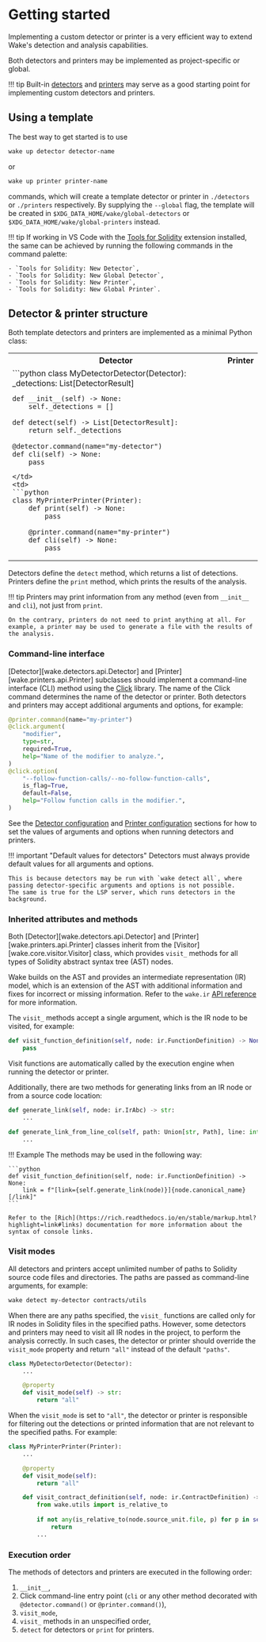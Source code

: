 # Getting started

Implementing a custom detector or printer is a very efficient way to extend Wake's detection and analysis capabilities.

Both detectors and printers may be implemented as project-specific or global.

!!! tip
    Built-in [detectors](https://github.com/Ackee-Blockchain/wake/tree/main/wake_detectors) and [printers](https://github.com/Ackee-Blockchain/wake/tree/main/wake_printers) may serve as a good starting point for implementing custom detectors and printers.

## Using a template

The best way to get started is to use

```bash
wake up detector detector-name
```

or

```bash
wake up printer printer-name
```

commands, which will create a template detector or printer in `./detectors` or `./printers` respectively.
By supplying the `--global` flag, the template will be created in `$XDG_DATA_HOME/wake/global-detectors` or `$XDG_DATA_HOME/wake/global-printers` instead.

!!! tip
    If working in VS Code with the [Tools for Solidity](https://marketplace.visualstudio.com/items?itemName=AckeeBlockchain.tools-for-solidity) extension installed, the same can be achieved by running the following commands in the command palette:

    - `Tools for Solidity: New Detector`,
    - `Tools for Solidity: New Global Detector`,
    - `Tools for Solidity: New Printer`,
    - `Tools for Solidity: New Global Printer`.

## Detector & printer structure

Both template detectors and printers are implemented as a minimal Python class:

<table>
<tr>
<th>Detector</th>
<th>Printer</th>
</tr>
<tr>
<td>
```python
class MyDetectorDetector(Detector):
    _detections: List[DetectorResult]

    def __init__(self) -> None:
        self._detections = []

    def detect(self) -> List[DetectorResult]:
        return self._detections

    @detector.command(name="my-detector")
    def cli(self) -> None:
        pass
```
</td>
<td>
```python
class MyPrinterPrinter(Printer):
    def print(self) -> None:
        pass

    @printer.command(name="my-printer")
    def cli(self) -> None:
        pass
```
</td>
</tr>
</table>

Detectors define the `detect` method, which returns a list of detections. Printers define the `print` method, which prints the results of the analysis.

!!! tip
    Printers may print information from any method (even from `__init__` and `cli`), not just from `print`.

    On the contrary, printers do not need to print anything at all. For example, a printer may be used to generate a file with the results of the analysis.

### Command-line interface

[Detector][wake.detectors.api.Detector] and [Printer][wake.printers.api.Printer] subclasses should implement a command-line interface (CLI) method using the [Click](https://click.palletsprojects.com/en/8.1.x/) library.
The name of the Click command determines the name of the detector or printer. Both detectors and printers may accept additional arguments and options, for example:

```python
@printer.command(name="my-printer")
@click.argument(
    "modifier",
    type=str,
    required=True,
    help="Name of the modifier to analyze.",
)
@click.option(
    "--follow-function-calls/--no-follow-function-calls",
    is_flag=True,
    default=False,
    help="Follow function calls in the modifier.",
)
```

See the [Detector configuration](using-detectors.md#detector-configuration) and [Printer configuration](using-printers.md#printer-configuration) sections for how to set the values of arguments and options when running detectors and printers.

!!! important "Default values for detectors"
    Detectors must always provide default values for all arguments and options.

    This is because detectors may be run with `wake detect all`, where passing detector-specific arguments and options is not possible.
    The same is true for the LSP server, which runs detectors in the background.

### Inherited attributes and methods

Both [Detector][wake.detectors.api.Detector] and [Printer][wake.printers.api.Printer] classes inherit from the [Visitor][wake.core.visitor.Visitor] class, which provides `visit_` methods for all types of Solidity abstract syntax tree (AST) nodes.

Wake builds on the AST and provides an intermediate representation (IR) model, which is an extension of the AST with additional information and fixes for incorrect or missing information.
Refer to the `wake.ir` [API reference](../api-reference/ir/abc.md) for more information.

The `visit_` methods accept a single argument, which is the IR node to be visited, for example:

```python
def visit_function_definition(self, node: ir.FunctionDefinition) -> None:
    pass
```

Visit functions are automatically called by the execution engine when running the detector or printer.

Additionally, there are two methods for generating links from an IR node or from a source code location:

```python
def generate_link(self, node: ir.IrAbc) -> str:
    ...

def generate_link_from_line_col(self, path: Union[str, Path], line: int, col: int) -> str:
    ...
```

!!! Example
    The methods may be used in the following way:

    ```python
    def visit_function_definition(self, node: ir.FunctionDefinition) -> None:
        link = f"[link={self.generate_link(node)}]{node.canonical_name}[/link]"
    ```

    Refer to the [Rich](https://rich.readthedocs.io/en/stable/markup.html?highlight=link#links) documentation for more information about the syntax of console links.

### Visit modes

All detectors and printers accept unlimited number of paths to Solidity source code files and directories.
The paths are passed as command-line arguments, for example:

```bash
wake detect my-detector contracts/utils
```

When there are any paths specified, the `visit_` functions are called only for IR nodes in Solidity files in the specified paths.
However, some detectors and printers may need to visit all IR nodes in the project, to perform the analysis correctly.
In such cases, the detector or printer should override the `visit_mode` property and return `"all"` instead of the default `"paths"`.

```python
class MyDetectorDetector(Detector):
    ...

    @property
    def visit_mode(self) -> str:
        return "all"
```

When the `visit_mode` is set to `"all"`, the detector or printer is responsible for filtering out the detections or printed information that are not relevant to the specified paths.
For example:

```python
class MyPrinterPrinter(Printer):
    ...

    @property
    def visit_mode(self):
        return "all"

    def visit_contract_definition(self, node: ir.ContractDefinition) -> None:
        from wake.utils import is_relative_to
        
        if not any(is_relative_to(node.source_unit.file, p) for p in self.paths):
            return
        ...
```

### Execution order

The methods of detectors and printers are executed in the following order:

1. `__init__`,
2. Click command-line entry point (`cli` or any other method decorated with `@detector.command()` or `@printer.command()`),
3. `visit_mode`,
4. `visit_` methods in an unspecified order,
5. `detect` for detectors or `print` for printers.
